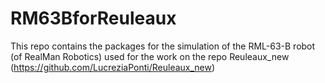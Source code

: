 # RM63BforReuleaux

This repo contains the packages for the simulation of the RML-63-B robot (of RealMan Robotics) used for the work on the repo Reuleaux_new (https://github.com/LucreziaPonti/Reuleaux_new)

